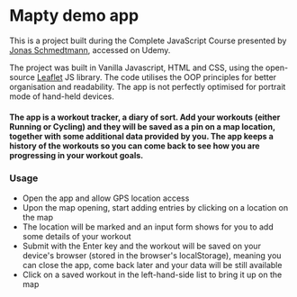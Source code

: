 # Mapty demo app

This is a project built during the Complete JavaScript Course presented by [Jonas Schmedtmann](https://twitter.com/jonasschmedtman), accessed on Udemy.

The project was built in Vanilla Javascript, HTML and CSS, using the open-source [Leaflet](https://leafletjs.com/) JS library. The code utilises the OOP principles for better organisation and readability. The app is not perfectly optimised for portrait mode of hand-held devices.

#### The app is a workout tracker, a diary of sort. Add your workouts (either Running or Cycling) and they will be saved as a pin on a map location, together with some additional data provided by you. The app keeps a history of the workouts so you can come back to see how you are progressing in your workout goals.

### Usage

- Open the app and allow GPS location access
- Upon the map opening, start adding entries by clicking on a location on the map
- The location will be marked and an input form shows for you to add some details of your workout
- Submit with the Enter key and the workout will be saved on your device's browser (stored in the browser's localStorage), meaning you can close the app, come back later and your data will be still available
- Click on a saved workout in the left-hand-side list to bring it up on the map
